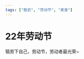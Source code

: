 ```yaml
---
tags: ["敖武", "劳动节", "美食"]
---
```


# 22年劳动节

犒劳下自己，劳动节，劳动者最光荣~

<SolidImgPlayer :imgs="[
    'https://0.z.wiki/images/20220502/4d23a8bd7be64133a8ee36b673709ad1.png',
    'https://1.z.wiki/images/20220503/936e5f71f29b42e38d0b5bc9a2bec35d.png',
    'https://2.z.wiki/images/20220503/e6eb17b26c01431388f4a58a93618580.png',
    'https://3.z.wiki/images/20220503/8476f77fb47448a8bfe151431ccc044d.png',
    'https://4.z.wiki/images/20220503/31b3eb689d6d4a9a84e7e9e028b264e1.png'
]" />